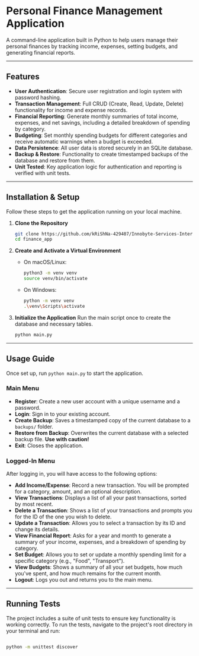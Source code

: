 # Personal Finance Management Application

A command-line application built in Python to help users manage their personal finances by tracking income, expenses, setting budgets, and generating financial reports.

---

## Features

* **User Authentication**: Secure user registration and login system with password hashing.
* **Transaction Management**: Full CRUD (Create, Read, Update, Delete) functionality for income and expense records.
* **Financial Reporting**: Generate monthly summaries of total income, expenses, and net savings, including a detailed breakdown of spending by category.
* **Budgeting**: Set monthly spending budgets for different categories and receive automatic warnings when a budget is exceeded.
* **Data Persistence**: All user data is stored securely in an SQLite database.
* **Backup & Restore**: Functionality to create timestamped backups of the database and restore from them.
* **Unit Tested**: Key application logic for authentication and reporting is verified with unit tests.

---

## Installation & Setup

Follow these steps to get the application running on your local machine.

1.  **Clone the Repository**
    ```bash
    git clone https://github.com/kRiShNa-429407/Innobyte-Services-Internship.git
    cd finance_app
    ```

2.  **Create and Activate a Virtual Environment**
    * On macOS/Linux:
        ```bash
        python3 -m venv venv
        source venv/bin/activate
        ```
    * On Windows:
        ```bash
        python -m venv venv
        .\venv\Scripts\activate
        ```

3.  **Initialize the Application**
    Run the main script once to create the database and necessary tables.
    ```bash
    python main.py
    ```

---

## Usage Guide

Once set up, run `python main.py` to start the application.

### Main Menu
* **Register**: Create a new user account with a unique username and a password.
* **Login**: Sign in to your existing account.
* **Create Backup**: Saves a timestamped copy of the current database to a `backups/` folder.
* **Restore from Backup**: Overwrites the current database with a selected backup file. **Use with caution!**
* **Exit**: Closes the application.

### Logged-In Menu
After logging in, you will have access to the following options:

* **Add Income/Expense**: Record a new transaction. You will be prompted for a category, amount, and an optional description.
* **View Transactions**: Displays a list of all your past transactions, sorted by most recent.
* **Delete a Transaction**: Shows a list of your transactions and prompts you for the ID of the one you wish to delete.
* **Update a Transaction**: Allows you to select a transaction by its ID and change its details.
* **View Financial Report**: Asks for a year and month to generate a summary of your income, expenses, and a breakdown of spending by category.
* **Set Budget**: Allows you to set or update a monthly spending limit for a specific category (e.g., "Food", "Transport").
* **View Budgets**: Shows a summary of all your set budgets, how much you've spent, and how much remains for the current month.
* **Logout**: Logs you out and returns you to the main menu.

---

## Running Tests

The project includes a suite of unit tests to ensure key functionality is working correctly. To run the tests, navigate to the project's root directory in your terminal and run:

```bash

python -m unittest discover
